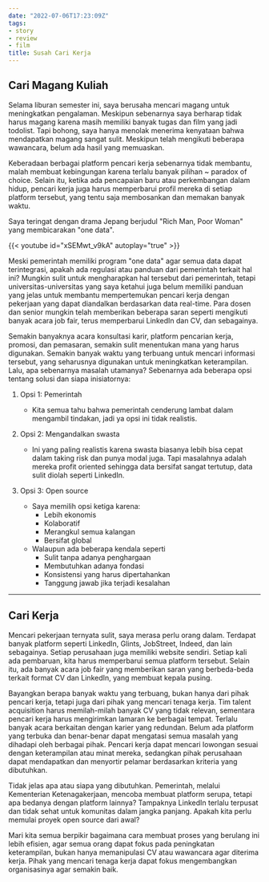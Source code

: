 ```yaml
---
date: "2022-07-06T17:23:09Z"
tags:
- story
- review
- film
title: Susah Cari Kerja
---
```


## Cari Magang Kuliah

Selama liburan semester ini, saya berusaha mencari magang untuk meningkatkan pengalaman. Meskipun sebenarnya saya berharap tidak harus magang karena masih memiliki banyak tugas dan film yang jadi todolist. Tapi bohong, saya hanya menolak menerima kenyataan bahwa mendapatkan magang sangat sulit. Meskipun telah mengikuti beberapa wawancara, belum ada hasil yang memuaskan.

Keberadaan berbagai platform pencari kerja sebenarnya tidak membantu, malah membuat kebingungan karena terlalu banyak pilihan ~ paradox of choice. Selain itu, ketika ada pencapaian baru atau perkembangan dalam hidup, pencari kerja juga harus memperbarui profil mereka di setiap platform tersebut, yang tentu saja membosankan dan memakan banyak waktu.

Saya teringat dengan drama Jepang berjudul "Rich Man, Poor Woman" yang membicarakan "one data". 

{{< youtube id="xSEMwt_v9kA" autoplay="true" >}}

Meski pemerintah memiliki program "one data" agar semua data dapat terintegrasi, apakah ada regulasi atau panduan dari pemerintah terkait hal ini? Mungkin sulit untuk mengharapkan hal tersebut dari pemerintah, tetapi universitas-universitas yang saya ketahui juga belum memiliki panduan yang jelas untuk membantu mempertemukan pencari kerja dengan pekerjaan yang dapat diandalkan berdasarkan data real-time. Para dosen dan senior mungkin telah memberikan beberapa saran seperti mengikuti banyak acara job fair, terus memperbarui LinkedIn dan CV, dan sebagainya.

Semakin banyaknya acara konsultasi karir, platform pencarian kerja, promosi, dan pemasaran, semakin sulit menentukan mana yang harus digunakan. Semakin banyak waktu yang terbuang untuk mencari informasi tersebut, yang seharusnya digunakan untuk meningkatkan keterampilan. Lalu, apa sebenarnya masalah utamanya? Sebenarnya ada beberapa opsi tentang solusi dan siapa inisiatornya:

1. Opsi 1: Pemerintah
   - Kita semua tahu bahwa pemerintah cenderung lambat dalam mengambil tindakan, jadi ya opsi ini tidak realistis.

2. Opsi 2: Mengandalkan swasta
   - Ini yang paling realistis karena swasta biasanya lebih bisa cepat dalam taking risk dan punya modal juga. Tapi masalahnya adalah mereka profit oriented sehingga data bersifat sangat tertutup, data sulit diolah seperti LinkedIn.

3. Opsi 3: Open source
   - Saya memilih opsi ketiga karena:
     - Lebih ekonomis
     - Kolaboratif
     - Merangkul semua kalangan
     - Bersifat global
   - Walaupun ada beberapa kendala seperti
     - Sulit tanpa adanya penghargaan
     - Membutuhkan adanya fondasi
     - Konsistensi yang harus dipertahankan
     - Tanggung jawab jika terjadi kesalahan

--- 
## Cari Kerja

Mencari pekerjaan ternyata sulit, saya merasa perlu orang dalam. Terdapat banyak platform seperti LinkedIn, Glints, JobStreet, Indeed, dan lain sebagainya. Setiap perusahaan juga memiliki website sendiri. Setiap kali ada pembaruan, kita harus memperbarui semua platform tersebut. Selain itu, ada banyak acara job fair yang memberikan saran yang berbeda-beda terkait format CV dan LinkedIn, yang membuat kepala pusing.

Bayangkan berapa banyak waktu yang terbuang, bukan hanya dari pihak pencari kerja, tetapi juga dari pihak yang mencari tenaga kerja. Tim talent acquisition harus memilah-milah banyak CV yang tidak relevan, sementara pencari kerja harus mengirimkan lamaran ke berbagai tempat. Terlalu banyak acara berkaitan dengan karier yang redundan. Belum ada platform yang terbuka dan benar-benar dapat mengatasi semua masalah yang dihadapi oleh berbagai pihak. Pencari kerja dapat mencari lowongan sesuai dengan keterampilan atau minat mereka, sedangkan pihak perusahaan dapat mendapatkan dan menyortir pelamar berdasarkan kriteria yang dibutuhkan.

Tidak jelas apa atau siapa yang dibutuhkan. Pemerintah, melalui Kementerian Ketenagakerjaan, mencoba membuat platform serupa, tetapi apa bedanya dengan platform lainnya? Tampaknya LinkedIn terlalu terpusat dan tidak sehat untuk komunitas dalam jangka panjang. Apakah kita perlu memulai proyek open source dari awal?

Mari kita semua berpikir bagaimana cara membuat proses yang berulang ini lebih efisien, agar semua orang dapat fokus pada peningkatan keterampilan, bukan hanya memanipulasi CV atau wawancara agar diterima kerja. Pihak yang mencari tenaga kerja dapat fokus mengembangkan organisasinya agar semakin baik.